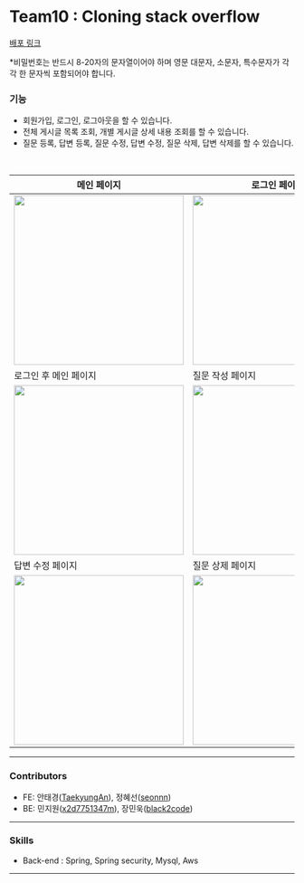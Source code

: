 # Team10 : Cloning stack overflow

[배포 링크](http://pre-project-bucket-deploy.s3-website.ap-northeast-2.amazonaws.com/) 

*비밀번호는 반드시 8-20자의 문자열이어야 하며 영문 대문자, 소문자, 특수문자가 각각 한 문자씩 포함되어야 합니다.

### 기능

- 회원가입, 로그인, 로그아웃을 할 수 있습니다.
- 전체 게시글 목록 조회, 개별 게시글 상세 내용 조회를 할 수 있습니다.
- 질문 등록, 답변 등록, 질문 수정, 답변 수정, 질문 삭제, 답변 삭제를 할 수 있습니다.

<br />

|메인 페이지|로그인 페이지|회원가입 페이지|
|------|---|---|
|<img src="https://user-images.githubusercontent.com/62936128/190893345-941715f2-1d3b-4e26-a195-1deb047a9b83.png" width="300px" height="300px">| <img src="https://user-images.githubusercontent.com/62936128/190893566-d408c0d1-09a0-47e7-ad2b-308ac9380579.PNG" width="300px" height="300px">|<img src="https://user-images.githubusercontent.com/62936128/190893625-402f0065-c71e-4b69-93c1-8e0f42971e8b.PNG" width="300px" height="300px">|
|로그인 후 메인 페이지|질문 작성 페이지|질문 수정 페이지|
<img src="https://user-images.githubusercontent.com/62936128/190893722-22b265ae-b5a4-4d66-9abf-7fbbf4b9073b.png" width="300px" height="300px">|<img src="https://user-images.githubusercontent.com/62936128/190893818-f36156ff-39a4-4bd1-9bd1-2e7bc6863d94.png" width="300px" height="300px">|<img src="https://user-images.githubusercontent.com/62936128/190893945-698059b1-b1b6-4d34-a09b-6096ca1666b1.png" width="300px" height="300px">
|답변 수정 페이지|질문 상제 페이지|
|<img src="https://user-images.githubusercontent.com/62936128/190893965-1a81cc77-ba63-4a73-b67d-b6c09f3805d7.PNG" width="300px" height="300px">|<img src="https://user-images.githubusercontent.com/62936128/190894175-731c517d-d76b-45c8-95a4-e10f01df9b52.png" width="300px" height="300px">|

---

### Contributors

- FE: 안태경([TaekyungAn](https://github.com/TaekyungAn)), 정혜선([seonnn](https://github.com/seonnn))
- BE: 민지원([x2d7751347m](https://github.com/x2d7751347m)), 장민욱([black2code](https://github.com/black2code))

---

### Skills

- Back-end : Spring, Spring security, Mysql, Aws

---

<!-- ### Project Wiki

프로젝트 팀 정보, 기획, 아키텍쳐에 대한 자세한 안내입니다.
(링크) -->
